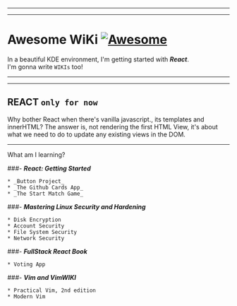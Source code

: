 
---
---

# Awesome WiKi [![Awesome](https://awesome.re/badge-flat.svg)](https://awesome.re)

In a beautiful KDE environment, I'm getting started with **_React_**.  
I'm gonna write ```WIKIs``` too!

---
---

## REACT ```only for now```
Why bother React when there's vanilla javascript., its templates and innerHTML?
The answer is,
  not rendering the first HTML View,
it's about what we need to do to update any existing views in the DOM.

---
What am I learning?

###- **_React: Getting Started_**  

    * _Button Project_
    * _The Github Cards App_
    * _The Start Match Game_

###- **_Mastering Linux Security and Hardening_**

    * Disk Encryption
    * Account Security
    * File System Security
    * Network Security

###- **_FullStack React Book_**

    * Voting App

###- **_Vim and VimWIKI_**
    
    * Practical Vim, 2nd edition
    * Modern Vim

